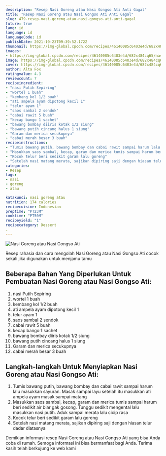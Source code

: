 ```yaml
---
description: "Resep Nasi Goreng atau Nasi Gongso Ati Anti Gagal"
title: "Resep Nasi Goreng atau Nasi Gongso Ati Anti Gagal"
slug: 479-resep-nasi-goreng-atau-nasi-gongso-ati-anti-gagal
future: true
lang: id
language: id
languageCode: id
publishDate: 2021-10-23T09:39:52.172Z 
thumbnail: https://img-global.cpcdn.com/recipes/46140085c6403e4d/682x484cq65/nasi-goreng-atau-nasi-gongso-ati-foto-resep-utama.png
images:
- https://img-global.cpcdn.com/recipes/46140085c6403e4d/682x484cq65/nasi-goreng-atau-nasi-gongso-ati-foto-resep-utama.png
image: https://img-global.cpcdn.com/recipes/46140085c6403e4d/682x484cq65/nasi-goreng-atau-nasi-gongso-ati-foto-resep-utama.png
cover: https://img-global.cpcdn.com/recipes/46140085c6403e4d/682x484cq65/nasi-goreng-atau-nasi-gongso-ati-foto-resep-utama.png
author: Alta Fox
ratingvalue: 4.3
reviewcount: 7
recipeingredient:
- "nasi Putih Sepiring"
- "wortel 1 buah"
- "kembang kol 1/2 buah"
- "ati ampela ayam dipotong kecil 1"
- "telur ayam 1"
- "saos sambal 2 sendok"
- "cabai rawit 5 buah"
- "kecap bango 1 sachet"
- "bawang bombay diiris kotak 1/2 siung"
- "bawang putih cincang halus 1 siung"
- "Garam dan merica secukupnya"
- "cabai merah besar 3 buah"
recipeinstructions:
- "Tumis bawang putih, bawang bombay dan cabai rawit sampai harum lalu masukkan sayuran. Masak sampai layu setelah itu masukkan ati ampela ayam masak sampai matang"
- "Masukkan saos sambal, kecap, garam dan merica tumis sampai harum beri sedikit air biar gak gosong. Tunggu sedikit mengental lalu masukkan nasi putih. Aduk sampai merata lalu cicip rasa"
- "Kocok telur beri sedikit garam lalu goreng"
- "Setelah nasi matang merata, sajikan dipiring saji dengan hiasan telur dadar diatasnya"
categories:
- Resep
tags:
- nasi
- goreng
- atau

katakunci: nasi goreng atau 
nutrition: 174 calories
recipecuisine: Indonesian
preptime: "PT23M"
cooktime: "PT50M"
recipeyield: "1"
recipecategory: Dessert
. 
---
```



![Nasi Goreng atau Nasi Gongso Ati](https://img-global.cpcdn.com/recipes/46140085c6403e4d/682x484cq65/nasi-goreng-atau-nasi-gongso-ati-foto-resep-utama.png)

Resep rahasia dan cara mengolah  Nasi Goreng atau Nasi Gongso Ati cocok sekali jika digunakan untuk menjamu tamu

<!--inarticleads1-->

## Beberapa Bahan Yang Diperlukan Untuk Pembuatan Nasi Goreng atau Nasi Gongso Ati:

1. nasi Putih Sepiring
1. wortel 1 buah
1. kembang kol 1/2 buah
1. ati ampela ayam dipotong kecil 1
1. telur ayam 1
1. saos sambal 2 sendok
1. cabai rawit 5 buah
1. kecap bango 1 sachet
1. bawang bombay diiris kotak 1/2 siung
1. bawang putih cincang halus 1 siung
1. Garam dan merica secukupnya
1. cabai merah besar 3 buah



<!--inarticleads2-->

## Langkah-langkah Untuk Menyiapkan Nasi Goreng atau Nasi Gongso Ati:

1. Tumis bawang putih, bawang bombay dan cabai rawit sampai harum lalu masukkan sayuran. Masak sampai layu setelah itu masukkan ati ampela ayam masak sampai matang
1. Masukkan saos sambal, kecap, garam dan merica tumis sampai harum beri sedikit air biar gak gosong. Tunggu sedikit mengental lalu masukkan nasi putih. Aduk sampai merata lalu cicip rasa
1. Kocok telur beri sedikit garam lalu goreng
1. Setelah nasi matang merata, sajikan dipiring saji dengan hiasan telur dadar diatasnya




Demikian informasi  resep Nasi Goreng atau Nasi Gongso Ati   yang bisa Anda coba di rumah. Semoga informasi ini bisa bermanfaat bagi Anda. Terima kasih telah berkujung ke web kami
